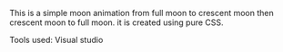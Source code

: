 This is a simple moon animation from full moon to crescent moon then crescent moon to full moon.
it is created using pure CSS.
 

Tools used:
  Visual studio
 
